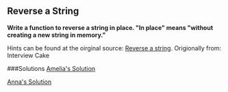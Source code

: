 ## Reverse a String

**Write a function to reverse a string in place.
"In place" means "without creating a new string in memory."**

Hints can be found at the oirginal source: [Reverse a string](https://www.interviewcake.com/question/reverse-string-in-place).
Origionally from: Interview Cake

###Solutions
[Amelia's Solution](https://github.com/adowns01/Intro-to-Whiteboarding-DBC/blob/master/solutions/reverse-a-string-amelia.rb)

[Anna's Solution](https://github.com/shinshinwu/Intro-to-Whiteboarding-DBC/blob/master/solutions/reverse-a-string-anna.rb)


